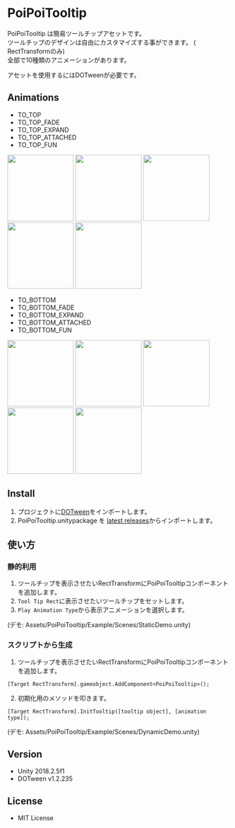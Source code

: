 # PoiPoiTooltip

PoiPoiTooltip は簡易ツールチップアセットです。  
ツールチップのデザインは自由にカスタマイズする事ができます。 ( RectTransformのみ)  
全部で10種類のアニメーションがあります。

アセットを使用するにはDOTweenが必要です。

## Animations
- TO_TOP
- TO_TOP_FADE
- TO_TOP_EXPAND
- TO_TOP_ATTACHED
- TO_TOP_FUN

<img src="https://user-images.githubusercontent.com/398736/55278540-f38b6a00-5350-11e9-8ffc-55344518d15a.gif" width="150">
<img src="https://user-images.githubusercontent.com/398736/55278557-2afa1680-5351-11e9-857c-a9f2eb51096f.gif" width="150">
<img src="https://user-images.githubusercontent.com/398736/55278642-75c85e00-5352-11e9-9075-3646d152952b.gif" width="150">

<img src="https://user-images.githubusercontent.com/398736/55278644-82e54d00-5352-11e9-84e6-55706908709c.gif" width="150">
<img src="https://user-images.githubusercontent.com/398736/55278647-8bd61e80-5352-11e9-9137-d9563b686c31.gif" width="150">


- TO_BOTTOM
- TO_BOTTOM_FADE
- TO_BOTTOM_EXPAND
- TO_BOTTOM_ATTACHED
- TO_BOTTOM_FUN

<img src="https://user-images.githubusercontent.com/398736/55278650-942e5980-5352-11e9-8051-69df94afc3ad.gif" width="150">
<img src="https://user-images.githubusercontent.com/398736/55278654-a27c7580-5352-11e9-8dfd-67d0259807c1.gif" width="150">
<img src="https://user-images.githubusercontent.com/398736/55278657-aad4b080-5352-11e9-9234-f7f8b1020f2f.gif" width="150">

<img src="https://user-images.githubusercontent.com/398736/55278659-b32ceb80-5352-11e9-889b-ede76ff8fd3e.gif" width="150">
<img src="https://user-images.githubusercontent.com/398736/55278663-baec9000-5352-11e9-97c9-d52af9408ad6.gif" width="150">


## Install
1. プロジェクトに[DOTween](http://dotween.demigiant.com/)をインポートします。
2. PoiPoiTooltip.unitypackage を [latest releases](https://github.com/arket/PoiPoiTooltip/releases/)からインポートします。

## 使い方

### 静的利用
1. ツールチップを表示させたいRectTransformにPoiPoiTooltipコンポーネントを追加します。
2. `Tool Tip Rect`に表示させたいツールチップをセットします。
3. `Play Animation Type`から表示アニメーションを選択します。

(デモ: Assets/PoiPoiTooltip/Example/Scenes/StaticDemo.unity)

### スクリプトから生成
1. ツールチップを表示させたいRectTransformにPoiPoiTooltipコンポーネントを追加します。
```
[Target RectTransform].gameobject.AddComponent<PoiPoiTooltip>();
```
2. 初期化用のメソッドを叩きます。
```
[Target RectTransform].InitTooltip([tooltip object], [animation type]);
```

 (デモ: Assets/PoiPoiTooltip/Example/Scenes/DynamicDemo.unity)

## Version
- Unity 2018.2.5f1
- DOTween v1.2.235

## License
- MIT License
